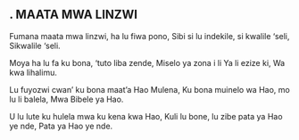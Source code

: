 ## .  MAATA MWA LINZWI

Fumana maata mwa linzwi, ha lu fiwa pono,
Sibi si lu indekile, si kwalile ‘seli,
Sikwalile ‘seli.


Moya ha lu fa ku bona, ‘tuto liba zende,
Miselo ya zona i li Ya li ezize ki,
Wa kwa lihalimu.


Lu fuyozwi cwan’ ku bona maat’a Hao Mulena,
Ku bona muinelo wa Hao, mo lu li balela,
Mwa Bibele ya Hao.


U lu lute ku hulela mwa ku kena kwa Hao,
Kuli lu bone, lu zibe pata ya Hao ye nde,
Pata ya Hao ye nde.


